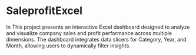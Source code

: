 # SaleprofitExcel
In This project presents an interactive Excel dashboard designed to analyze and visualize company sales and profit performance across multiple dimensions. The dashboard integrates data slicers for Category, Year, and Month, allowing users to dynamically filter insights.
